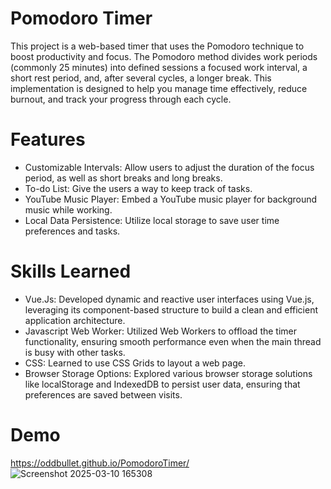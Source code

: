 # Pomodoro Timer
This project is a web-based timer that uses the Pomodoro technique to boost productivity and focus. The Pomodoro method divides work periods (commonly 25 minutes) into defined sessions a focused work interval, a short rest period, and, after several cycles, a longer break. This implementation is designed to help you manage time effectively, reduce burnout, and track your progress through each cycle.

# Features
- Customizable Intervals: Allow users to adjust the duration of the focus period, as well as short breaks and long breaks.
- To-do List: Give the users a way to keep track of tasks.
- YouTube Music Player: Embed a YouTube music player for background music while working.
- Local Data Persistence: Utilize local storage to save user time preferences and tasks.

# Skills Learned
- Vue.Js: Developed dynamic and reactive user interfaces using Vue.js, leveraging its component-based structure to build a clean and efficient application architecture.
- Javascript Web Worker: Utilized Web Workers to offload the timer functionality, ensuring smooth performance even when the main thread is busy with other tasks.
- CSS: Learned to use CSS Grids to layout a web page.
- Browser Storage Options: Explored various browser storage solutions like localStorage and IndexedDB to persist user data, ensuring that preferences are saved between visits.

# Demo
https://oddbullet.github.io/PomodoroTimer/
![Screenshot 2025-03-10 165308](https://github.com/user-attachments/assets/52174e3e-0785-4522-af16-4d86f9d4304b)
